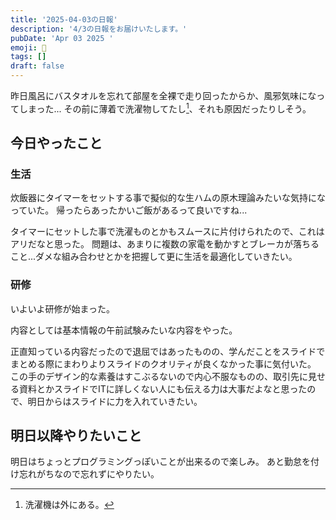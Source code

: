```yaml
---
title: '2025-04-03の日報'
description: '4/3の日報をお届けいたします。'
pubDate: 'Apr 03 2025 '
emoji: 🦊
tags: []
draft: false
---
```


昨日風呂にバスタオルを忘れて部屋を全裸で走り回ったからか、風邪気味になってしまった...
その前に薄着で洗濯物してたし[^1]、それも原因だったりしそう。

## 今日やったこと

### 生活

炊飯器にタイマーをセットする事で擬似的な生ハムの原木理論みたいな気持になっていた。
帰ったらあったかいご飯があるって良いですね...

タイマーにセットした事で洗濯ものとかもスムースに片付けられたので、これはアリだなと思った。
問題は、あまりに複数の家電を動かすとブレーカが落ちること...ダメな組み合わせとかを把握して更に生活を最適化していきたい。

### 研修

いよいよ研修が始まった。

内容としては基本情報の午前試験みたいな内容をやった。

正直知っている内容だったので退屈ではあったものの、学んだことをスライドでまとめる際にまわりよりスライドのクオリティが良くなかった事に気付いた。
この手のデザイン的な素養はすこぶるないので内心不服なものの、取引先に見せる資料とかスライドでITに詳しくない人にも伝える力は大事だよなと思ったので、明日からはスライドに力を入れていきたい。

## 明日以降やりたいこと

明日はちょっとプログラミングっぽいことが出来るので楽しみ。
あと勤怠を付け忘れがちなので忘れずにやりたい。

[^1]: 洗濯機は外にある。
